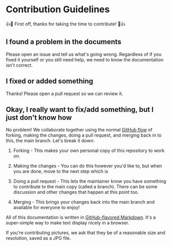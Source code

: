 # Contribution Guidelines

:+1::tada: First off, thanks for taking the time to contribute! :tada::+1:

## I found a problem in the documents

Please open an issue and tell us what's going wrong.  Regardless of if you fixed it yourself or you still need help, we need to know the documentation isn't correct.

## I fixed or added something

Thanks! Please open a pull request so we can review it.

## Okay, I really want to fix/add something, but I just don't know how

No problem!  We collaborate together using the normal [GitHub flow](https://guides.github.com/introduction/flow/) of forking, making the changes, doing a pull request, and merging back in to this, the main branch.  Let's break it down:

1. Forking - This makes your own personal copy of this repository to work on.

1. Making the changes - You can do this however you'd like to, but when you are done, move to the next step which is

1. Doing a pull request - This lets the maintainer know you have something to contribute to the main copy (called a branch).  There can be some discussion and other changes that happen at this point too.

1. Merging - This brings your changes back into the main branch and available for everyone to enjoy!

All of this documentation is written in [GitHub-flavored Markdown](https://guides.github.com/features/mastering-markdown/).  It's a super-simple way to make text  display nicely in a browser.

If you're contributing pictures, we ask that they be of a reasonable size and resolution, saved as a JPG file.
